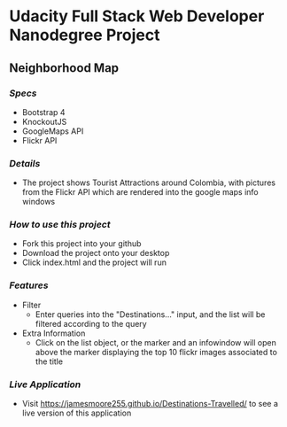 # Udacity Full Stack Web Developer Nanodegree Project

## Neighborhood Map

### *Specs*
* Bootstrap 4
* KnockoutJS
* GoogleMaps API
* Flickr API

### *Details*
* The project shows Tourist Attractions around Colombia, with pictures from the Flickr API which are rendered into the google maps info windows

### *How to use this project*
* Fork this project into your github
* Download the project onto your desktop
* Click index.html and the project will run

### *Features*
* Filter
	* Enter queries into the "Destinations..." input, and the list will be filtered according to the query
* Extra Information
	* Click on the list object, or the marker and an infowindow will open above the marker displaying the top 10 flickr images associated to the title

### *Live Application*
* Visit https://jamesmoore255.github.io/Destinations-Travelled/ to see a live version of this application